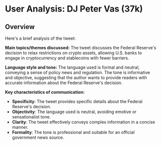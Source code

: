 # User Analysis: DJ Peter Vas (37k)

## Overview

Here's a brief analysis of the tweet:

**Main topics/themes discussed:**
The tweet discusses the Federal Reserve's decision to relax restrictions on crypto assets, allowing U.S. banks to engage in cryptocurrency and stablecoins with fewer barriers.

**Language style and tone:**
The language used is formal and neutral, conveying a sense of policy news and regulation. The tone is informative and objective, suggesting that the author wants to provide readers with accurate information about the Federal Reserve's decision.

**Key characteristics of communication:**

* **Specificity**: The tweet provides specific details about the Federal Reserve's decision.
* **Objectivity**: The language used is neutral, avoiding emotive or sensationalist tone.
* **Clarity**: The tweet effectively conveys complex information in a concise manner.
* **Formality**: The tone is professional and suitable for an official government news source.